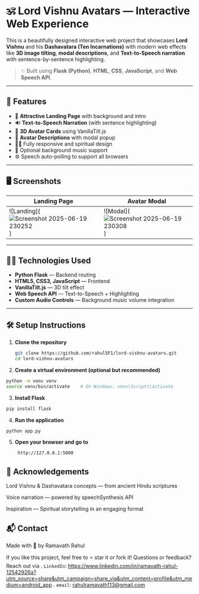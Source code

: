 # 🕉️ Lord Vishnu Avatars — Interactive Web Experience

This is a beautifully designed interactive web project that showcases **Lord Vishnu** and his **Dashavatara (Ten Incarnations)** with modern web effects like **3D image tilting**, **modal descriptions**, and **Text-to-Speech narration** with sentence-by-sentence highlighting.

> ✨ Built using **Flask (Python)**, **HTML**, **CSS**, **JavaScript**, and **Web Speech API**.

---

## 🚀 Features

- 🎨 **Attractive Landing Page** with background and intro
- 🔊 **Text-to-Speech Narration** (with sentence highlighting)
- 🧠 **3D Avatar Cards** using VanillaTilt.js
- 📜 **Avatar Descriptions** with modal popup
- 🧘‍♂️ Fully responsive and spiritual design
- 🎵 Optional background music support
- ⚙️ Speech auto-polling to support all browsers

---

## 🖥️ Screenshots

| Landing Page | Avatar Modal |
|--------------|--------------|
| ![Landing](![Screenshot 2025-06-19 230252](https://github.com/user-attachments/assets/a2102528-154d-49c5-bba3-9d69a1c55ea6)) | ![Modal](![Screenshot 2025-06-19 230308](https://github.com/user-attachments/assets/8e393ee2-8c69-45e5-8d05-b65c14356f31)) |

---

## 🧑‍💻 Technologies Used

- **Python Flask** — Backend routing
- **HTML5, CSS3, JavaScript** — Frontend
- **VanillaTilt.js** — 3D tilt effect
- **Web Speech API** — Text-to-Speech + Highlighting
- **Custom Audio Controls** — Background music volume integration

---

## 🛠️ Setup Instructions

1. **Clone the repository**  
   ```bash
   git clone https://github.com/rahul5F1/lord-vishnu-avatars.git
   cd lord-vishnu-avatars
2. **Create a virtual environment (optional but recommended)**
  ```bash
  python -m venv venv
source venv/bin/activate    # On Windows: venv\Scripts\activate
```
3. **Install Flask**
  ```bash
  pip install flask
  ```

4. **Run the application**
  ```bash
  python app.py
  ```
5. **Open your browser and go to**
   ```bash
    http://127.0.0.1:5000
   ```
## 🙏 Acknowledgements
Lord Vishnu & Dashavatara concepts — from ancient Hindu scriptures

Voice narration — powered by speechSynthesis API

Inspiration — Spiritual storytelling in an engaging format

## 📬 Contact
Made with 💙 by Ramavath Rahul

If you like this project, feel free to ⭐ star it or fork it!
Questions or feedback? Reach out via 
. `LinkedIn`: https://www.linkedin.com/in/ramavath-rahul-12542926a?utm_source=share&utm_campaign=share_via&utm_content=profile&utm_medium=android_app 
. `email`: rahulramavath113@gmail.com
